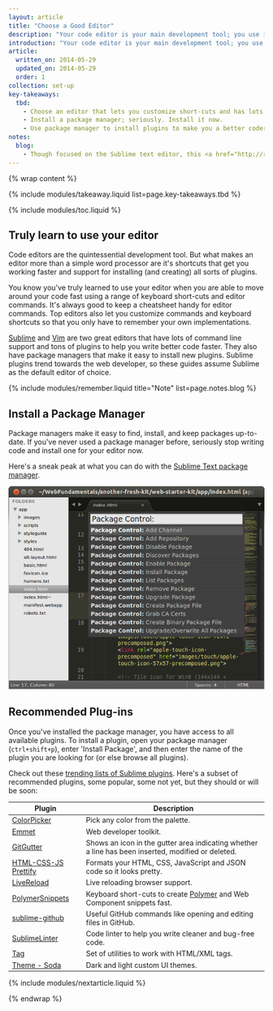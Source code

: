 ```yaml
---
layout: article
title: "Choose a Good Editor"
description: "Your code editor is your main development tool; you use it to write and save lines of code. Write better code faster by learning your editor's shortcuts and installing key plugins."
introduction: "Your code editor is your main development tool; you use it to write and save lines of code. Write better code faster by learning your editor's shortcuts and installing key plugins."
article:
  written_on: 2014-05-29
  updated_on: 2014-05-29
  order: 1
collection: set-up
key-takeaways:
  tbd:
    - Choose an editor that lets you customize short-cuts and has lots of plugins to help you write better code.
    - Install a package manager; seriously. Install it now.
    - Use package manager to install plugins to make you a better coder; start with recommendations in this guide.
notes:
  blog:
    - Though focused on the Sublime text editor, this <a href="http://robdodson.me/blog/2012/06/23/sublime-text-2-tips-and-shortcuts/">blog post</a> does a good job capturing how to get the most out of a your editor.
---
```

{% wrap content %}

{% include modules/takeaway.liquid list=page.key-takeaways.tbd %}

{% include modules/toc.liquid %}

## Truly learn to use your editor

Code editors are the quintessential development tool.
But what makes an editor more than a simple word processor
are it's shortcuts that get you working faster and
support for installing (and creating) all sorts of plugins.

You know you've truly learned to use your editor
when you are able to move around your code fast
using a range of keyboard short-cuts and editor commands.
It's always good to keep a cheatsheet handy for editor commands.
Top editors also let you customize commands and keyboard shortcuts
so that you only have to remember your own implementations.

<a href="http://www.sublimetext.com/">Sublime</a> and
<a href="http://www.vim.org/">Vim</a> are two great editors that have lots of command line support
and tons of plugins to help you write better code faster.
They also have package managers that make it easy to install new plugins.
Sublime plugins trend towards the web developer,
so these guides assume Sublime as the default editor of choice.

{% include modules/remember.liquid title="Note" list=page.notes.blog %}

## Install a Package Manager

Package managers make it easy to find, install, and keep packages up-to-date.
If you've never used a package manager before,
seriously stop writing code and install one for your editor now.

Here's a sneak peak at what you can do with the
<a href="https://sublime.wbond.net/">Sublime Text package manager</a>.

<img src="imgs/package_control.png" class="center" alt="project files in dist directory">

## Recommended Plug-ins

Once you've installed the package manager,
you have access to all available plugins.
To install a plugin,
open your package manager
(`ctrl+shift+p`),
enter 'Install Package', and
then enter the name of the plugin you are looking for
(or else browse all plugins).

Check out these
<a href="https://sublime.wbond.net/browse">trending lists of Sublime plugins</a>.
Here's a subset of recommended plugins, some popular, some not yet, but they should or will be soon:

<table class="table-2 tc-heavyright">
  <thead>
    <tr>
      <th data-th="plugin">Plugin</th>
      <th data-th="Description">Description</th>
    </tr>
  </thead>
  <tbody>
    <tr>
      <td data-th="plugin"><a href="http://weslly.github.io/ColorPicker/">ColorPicker</a></td>
      <td data-th="Description">Pick any color from the palette.</td>
    </tr>
    <tr>
      <td data-th="plugin"><a href="http://emmet.io/">Emmet</a></td>
      <td data-th="Description">Web developer toolkit.</td>
    </tr>
    <tr>
      <td data-th="plugin"><a href="https://sublime.wbond.net/packages/GitGutter">GitGutter</a></td>
      <td data-th="Description">Shows an icon in the gutter area indicating whether a line has been inserted, modified or deleted.</td>
    </tr>
    <tr>
      <td data-th="plugin"><a href="https://sublime.wbond.net/packages/HTML-CSS-JS%20Prettify">HTML-CSS-JS Prettify</a></td>
      <td data-th="Description">Formats your HTML, CSS, JavaScript and JSON code so it looks pretty.</td>
    </tr>
    <tr>
      <td data-th="plugin"><a href="https://github.com/dz0ny/LiveReload-sublimetext2">LiveReload</a></td>
      <td data-th="Description">Live reloading browser support.</td>
    </tr>
    <tr>
      <td data-th="plugin"><a href="https://github.com/robdodson/PolymerSnippets">PolymerSnippets</a></td>
      <td data-th="Description">Keyboard short-cuts to create <a href="http://www.polymer-project.org/">Polymer</a> and Web Component snippets fast.</td>
    </tr>
    <tr>
      <td data-th="plugin"><a href="https://github.com/bgreenlee/sublime-github">sublime-github</a></td>
      <td data-th="Description">Useful GitHub commands like opening and editing files in GitHub.</td>
    </tr>
    <tr>
      <td data-th="plugin"><a href="http://www.sublimelinter.com/en/latest/">SublimeLinter</a></td>
      <td data-th="Description">Code linter to help you write cleaner and bug-free code.</td>
    </tr>
    <tr>
      <td data-th="plugin"><a href="https://github.com/SublimeText/Tag">Tag</a></td>
      <td data-th="Description">Set of utilities to work with HTML/XML tags.</td>
    </tr>
    <tr>
      <td data-th="plugin"><a href="http://buymeasoda.github.io/soda-theme/">Theme - Soda</a></td>
      <td data-th="Description">Dark and light custom UI themes.</td>
    </tr>
  </tbody>
</table>

{% include modules/nextarticle.liquid %}

{% endwrap %}
